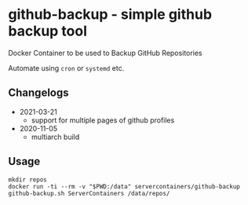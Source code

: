 github-backup - simple github backup tool
=========================================

Docker Container to be used to Backup GitHub Repositories

Automate using `cron` or `systemd` etc.


## Changelogs

* 2021-03-21
    * support for multiple pages of github profiles
* 2020-11-05
    * multiarch build

## Usage

```
mkdir repos
docker run -ti --rm -v "$PWD:/data" servercontainers/github-backup github-backup.sh ServerContainers /data/repos/
```
